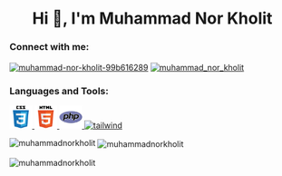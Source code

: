 <h1 align="center">Hi 👋, I'm Muhammad Nor Kholit</h1>
<h3 align="left">Connect with me:</h3>
<p align="left">
<a href="https://linkedin.com/in/muhammad-nor-kholit-99b616289" target="blank"><img align="center" src="https://raw.githubusercontent.com/rahuldkjain/github-profile-readme-generator/master/src/images/icons/Social/linked-in-alt.svg" alt="muhammad-nor-kholit-99b616289" height="30" width="40" /></a>
<a href="https://instagram.com/muhammad_nor_kholit" target="blank"><img align="center" src="https://raw.githubusercontent.com/rahuldkjain/github-profile-readme-generator/master/src/images/icons/Social/instagram.svg" alt="muhammad_nor_kholit" height="30" width="40" /></a>
</p>

<h3 align="left">Languages and Tools:</h3>
<p align="left"> <a href="https://www.w3schools.com/css/" target="_blank" rel="noreferrer"> <img src="https://raw.githubusercontent.com/devicons/devicon/master/icons/css3/css3-original-wordmark.svg" alt="css3" width="40" height="40"/> </a> <a href="https://www.w3.org/html/" target="_blank" rel="noreferrer"> <img src="https://raw.githubusercontent.com/devicons/devicon/master/icons/html5/html5-original-wordmark.svg" alt="html5" width="40" height="40"/> </a> <a href="https://www.php.net" target="_blank" rel="noreferrer"> <img src="https://raw.githubusercontent.com/devicons/devicon/master/icons/php/php-original.svg" alt="php" width="40" height="40"/> </a> <a href="https://tailwindcss.com/" target="_blank" rel="noreferrer"> <img src="https://www.vectorlogo.zone/logos/tailwindcss/tailwindcss-icon.svg" alt="tailwind" width="40" height="40"/> </a> </p>

<p><img align="left" src="https://github-readme-stats.vercel.app/api/top-langs?username=muhammadnorkholit&show_icons=true&locale=en&layout=compact" alt="muhammadnorkholit" /></p>

<p>&nbsp;<img align="center" src="https://github-readme-stats.vercel.app/api?username=muhammadnorkholit&show_icons=true&locale=en" alt="muhammadnorkholit" /></p>

<p><img align="center" src="https://github-readme-streak-stats.herokuapp.com/?user=muhammadnorkholit&" alt="muhammadnorkholit" /></p>
